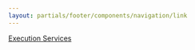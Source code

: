 ```yaml
---
layout: partials/footer/components/navigation/link
---
```


[Execution Services](/ko/execution-services)
